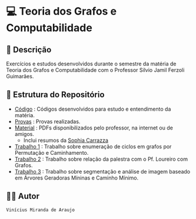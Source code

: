 # 💻 Teoria dos Grafos e Computabilidade

## 📃 Descrição

Exercícios e estudos desenvolvidos durante o semestre da matéria de Teoria dos Grafos e Computabilidade com o Professor
Silvio Jamil Ferzoli Guimarães.

## 📑 Estrutura do Repositório

- [Código](/TGC/Codigo/) : Códigos desenvolvidos para estudo e entendimento da matéria.
- [Provas](/TGC/Provas/) : Provas realizadas.
- [Material](/TGC/Material/) : PDFs disponibilizados pelo professor, na internet ou de amigos.
    - Inclui resumos da [Sophia Carrazza](https://github.com/sophiacarrazza/4semestre-CC-PUCMinas-SophiaCarrazza/tree/main/Grafos)
- [Trabalho 1](/TGC/Trabalho_1/) : Trabalho sobre enumeração de ciclos em grafos por Permutação e Caminhamento.
- [Trabalho 2](/TGC/Trabalho_2/) : Trabalho sobre relação da palestra com o Pf. Loureiro com Grafos.
- [Trabalho 3](/TGC/Trabalho_3/) : Trabalho sobre segmentação e análise de imagem baseado em Árvores Geradoras Míninas e Caminho Mínimo.

## 👨‍💻 Autor

`Vinícius Miranda de Araujo`